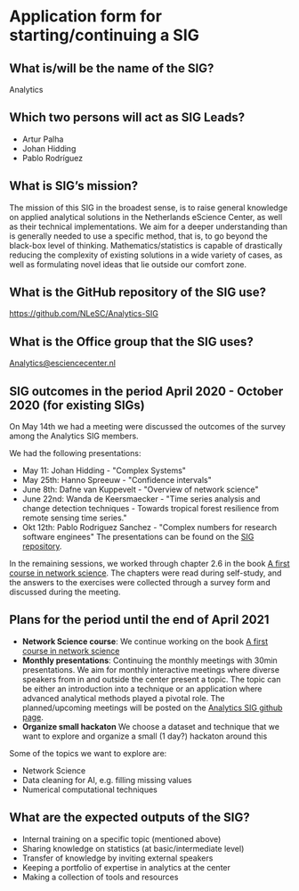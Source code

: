 # Application form for starting/continuing a SIG

## What is/will be the name of the SIG?
Analytics

## Which two persons will act as SIG Leads?
<!--  Please make sure to have two SIG leads to reduce bus factor.
      SIG leads are allowed to write the hours dedicated to organizing
      SIG activities under the R&D budget. Please mention in the notes the
      name of your SIG:
        Account: 000104
        Project: 020203
        Hour type: 00071
        Notes: Hours for X SIG
       -->
- Artur Palha
- Johan Hidding
- Pablo Rodríguez

## What is SIG’s mission?
<!--  help text goes here  -->
The mission of this SIG in the broadest sense, is to raise general knowledge on applied analytical solutions in the Netherlands eScience Center, as well as their technical implementations. We aim for a deeper understanding than is generally needed to use a specific method, that is, to go beyond the black-box level of thinking. Mathematics/statistics is capable of drastically reducing the complexity of existing solutions in a wide variety of cases, as well as formulating novel ideas that lie outside our comfort zone.


## What is the GitHub repository of the SIG use?
<!--  Please transfer your SIG existing repo to this GitHub organization  -->
<https://github.com/NLeSC/Analytics-SIG>

## What is the Office group that the SIG uses?
Analytics@esciencecenter.nl

## SIG outcomes in the period April 2020 - October 2020 (for existing SIGs)
On May 14th we had a meeting were discussed the outcomes of the survey among the Analytics SIG members. 

We had the following presentations:
- May 11: Johan Hidding - "Complex Systems"
- May 25th: Hanno Spreeuw - "Confidence intervals"
- June 8th: Dafne van Kuppevelt - "Overview of network science"
- June 22nd: Wanda de Keersmaecker - "Time series analysis and change detection techniques - Towards tropical forest resilience from remote sensing time series."
- Okt 12th: Pablo Rodriguez Sanchez - "Complex numbers for research software enginees"
The presentations can be found on the [SIG repository](https://github.com/NLeSC/Analytics-SIG).

In the remaining sessions, we worked through chapter 2.6 in the book [A first course in network science](https://www.cambridge.org/highereducation/books/a-first-course-in-network-science/EE22722F27519D8BB1443C7225C57BAF). The chapters were read during self-study, and the answers to the exercises were collected through a survey form and discussed during the meeting.

## Plans for the period until the end of April 2021

- **Network Science course**: We continue working on the book [A first course in network science](https://www.cambridge.org/highereducation/books/a-first-course-in-network-science/EE22722F27519D8BB1443C7225C57BAF)
- **Monthly presentations**: Continuing the monthly meetings with 30min presentations. We aim for monthly interactive meetings where diverse speakers from in and outside the center present a topic. The topic can be either an introduction into a technique or an application where advanced analytical methods played a pivotal role. The planned/upcoming meetings will be posted on the [Analytics SIG github page](https://github.com/NLeSC/Analytics-SIG).
- **Organize small hackaton** We choose a dataset and technique that we want to explore and organize a small (1 day?) hackaton around this

Some of the topics we want to explore are:
- Network Science
- Data cleaning for AI, e.g. filling missing values
- Numerical computational techniques

## What are the expected outputs of the SIG?
- Internal training on a specific topic (mentioned above)
- Sharing knowledge on statistics (at basic/intermediate level)
- Transfer of knowledge by inviting external speakers
- Keeping a portfolio of expertise in analytics at the center
- Making a collection of tools and resources
